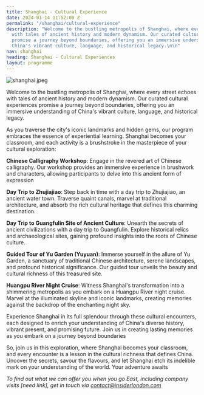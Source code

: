 ```yaml
---
title: Shanghai - Cultural Experience
date: 2024-01-14 11:52:00 Z
permalink: "/shanghai/cultural-experience"
description: "Welcome to the bustling metropolis of Shanghai, where every street echoes
  with tales of ancient history and modern dynamism. Our curated cultural experiences
  promise a journey beyond boundaries, offering you an immersive understanding of
  China's vibrant culture, language, and historical legacy.\n\n"
nav: shanghai
heading: Shanghai - Cultural Experiences
layout: programme
---
```


![shanghai.jpeg](/uploads/shanghai.jpeg)

Welcome to the bustling metropolis of Shanghai, where every street echoes with tales of ancient history and modern dynamism. Our curated cultural experiences promise a journey beyond boundaries, offering you an immersive understanding of China's vibrant culture, language, and historical legacy.

As you traverse the city's iconic landmarks and hidden gems, our program embraces the essence of experiential learning. Shanghai becomes your classroom, and each activity is a brushstroke in the masterpiece of your cultural exploration:

**Chinese Calligraphy Workshop**:
Engage in the revered art of Chinese calligraphy. Our workshop provides an immersive experience in brushwork and characters, allowing participants to delve into this ancient form of expression

**Day Trip to Zhujiajiao**:
Step back in time with a day trip to Zhujiajiao, an ancient water town. Traverse quaint canals, marvel at traditional architecture, and absorb the rich cultural heritage that defines this charming destination.

**Day Trip to Guangfulin Site of Ancient Culture**:
Unearth the secrets of ancient civilizations with a day trip to Guangfulin. Explore historical relics and archaeological sites, gaining profound insights into the roots of Chinese culture.

**Guided Tour of Yu Garden (Yuyuan)**:
Immerse yourself in the allure of Yu Garden, a sanctuary of traditional Chinese architecture, serene landscapes, and profound historical significance. Our guided tour unveils the beauty and cultural richness of this treasured site.

**Huangpu River Night Cruise**:
Witness Shanghai's transformation into a shimmering metropolis as you embark on a Huangpu River night cruise. Marvel at the illuminated skyline and iconic landmarks, creating memories against the backdrop of the enchanting night sky.

Experience Shanghai in its full splendour through these cultural encounters, each designed to enrich your understanding of China's diverse history, vibrant present, and promising future. Join us in creating lasting memories as you embark on a journey beyond boundaries

So, join us in this exploration, where Shanghai becomes your classroom, and every encounter is a lesson in the cultural richness that defines China. Uncover the secrets, savour the flavours, and let Shanghai etch its indelible mark on your understanding of the world. Your adventure awaits

*To find out what we can offer you when you go East, including company visits [need link], get in touch via [contact@insiderlondon.com](mailto:contact@insiderlondon.com)*